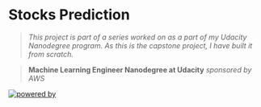 # Stocks Prediction
> *This project is part of a series worked on as a part of my Udacity Nanodegree program. As this is the capstone project, I have built it from scratch.*

> **Machine Learning Engineer Nanodegree at Udacity** *sponsored by AWS*

[![powered by](https://forthebadge.com/images/badges/powered-by-water.svg)](https://forthebadge.com)
